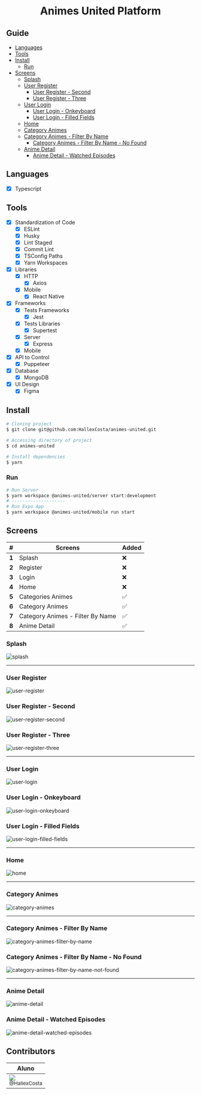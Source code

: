<h1 align="center">Animes United Platform</h1>

## Guide

- [Languages](#languages)
- [Tools](#tools)
- [Install](#install)
  - [Run](#run)
- [Screens](#screens)
  - [Splash](#splash)
  - [User Register](#user-register)
    - [User Register - Second](#user-register-second)
    - [User Register - Three](#user-register-three)
  - [User Login](#user-login)
    - [User Login - Onkeyboard](#user-login-onkeyboard)
    - [User Login - Filled Fields](#user-login-filled-fields)
  - [Home](#home)
  - [Category Animes](#category-animes)
  - [Category Animes - Filter By Name](#category-animes-filter-by-name)
    - [Category Animes - Filter By Name - No Found](#category-animes-filter-by-name-not-found)
  - [Anime Detail](#anime-detail)
    - [Anime Detail - Watched Episodes](#anime-detail-watched-episodes)

[](#languages)

## Languages

- [x] Typescript

[](#Tools)

## Tools

- [x] Standardization of Code
  - [x] ESLint
  - [x] Husky
  - [x] Lint Staged
  - [x] Commit Lint
  - [x] TSConfig Paths
  - [x] Yarn Workspaces
- [x] Libraries
  - [x] HTTP
    - [x] Axios
  - [x] Mobile
    - [x] React Native
- [x] Frameworks
  - [x] Tests Frameworks
    - [x] Jest
  - [x] Tests Libraries
    - [x] Supertest
  - [x] Server
    - [x] Express
  - [x] Mobile
- [x] API to Control
  - [x] Puppeteer
- [x] Database
  - [x] MongoDB
- [x] UI Design
  - [x] Figma

[](#install)

## Install

```sh
# Cloning project
$ git clone git@github.com:HallexCosta/animes-united.git

# Accessing directory of project
$ cd animes-united

# Install dependencies
$ yarn
```

### Run

[](#run)

```sh
# Run Server
$ yarn workspace @animes-united/server start:development
# --------------------
# Run Expo App
$ yarn workspace @animes-united/mobile run start
```

[](#screens)

## Screens

| #     | Screens                          | Added |
| ----- | -------------------------------- | ----- |
| **1** | Splash                           | ❌    |
| **2** | Register                         | ❌    |
| **3** | Login                            | ❌    |
| **4** | Home                             | ❌    |
| **5** | Categories Animes                | ✅    |
| **6** | Category Animes                  | ✅    |
| **7** | Category Animes - Filter By Name | ✅    |
| **8** | Anime Detail                     | ✅    |

[](#splash)

### Splash

![splash](./screens/splash.png)

---

[](#user-register)

### User Register

![user-register](./screens/user-register.png)

[](#user-register-second)

### User Register - Second

![user-register-second](./screens/user-register-second.png)

[](#user-register-three)

### User Register - Three

![user-register-three](./screens/user-register-three.png)

---

[](#user-login)

### User Login

![user-login](./screens/user-login.png)

[](#user-login-onkeyboard)

### User Login - Onkeyboard

![user-login-onkeyboard](./screens/user-login-onkeyboard.png)

[](#user-login-filled-fields)

### User Login - Filled Fields

![user-login-filled-fields](./screens/user-login-filled-fields.png)

---

[](#home)

### Home

![home](./screens/home.png)

---

[](#category-animes)

### Category Animes

![category-animes](./screens/category-animes.png)

---

[](#category-animes-filter-by-name)

### Category Animes - Filter By Name

![category-animes-filter-by-name](./screens/category-animes-filter-by-name.png)

[](#category-animes-filter-by-name-not-found)

### Category Animes - Filter By Name - No Found

![category-animes-filter-by-name-not-found](./screens/category-animes-filter-by-name-not-found.png)

---

[](#anime-detail)

### Anime Detail

![anime-detail](./screens/anime-detail.png)

[](#anime-detail-watched-episodes)

### Anime Detail - Watched Episodes

![anime-detail-watched-episodes](./screens/anime-detail-watched-episodes.png)

## Contributors

| Aluno                                                                                                                                |
| ------------------------------------------------------------------------------------------------------------------------------------ |
| [<img src="https://avatars0.githubusercontent.com/u/55293671?s=115&v=4"><br><sub>@HallexCosta</sub>](https://github.com/HallexCosta) |
